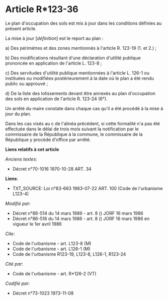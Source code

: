 # Article R*123-36

Le plan d'occupation des sols est mis à jour dans les conditions définies au présent article.

La mise à jour [*définition*] est le report au plan :

a) Des périmètres et des zones mentionnés à l'article R. 123-19 (1. et 2.) ;

b) Des modifications résultant d'une déclaration d'utilité publique prononcée en application de l'article L. 123-8 ;

c) Des servitudes d'utilité publique mentionnées à l'article L. 126-1 ou instituées ou modifiées postérieurement à la date où
le plan a été rendu public ou approuvé ;

d) De la liste des lotissements devant être annexés au plan d'occupation des sols en application de l'article R. 123-24 (6°).

Un arrêté du maire constate dans chaque cas qu'il a été procédé à la mise à jour du plan.

Dans les cas visés au c de l'alinéa précédent, si cette formalité n'a pas été effectuée dans le délai de trois mois suivant
la notification par le commissaire de la République à la commune, le commissaire de la République y procède d'office par
arrêté.

**Liens relatifs à cet article**

_Anciens textes_:

  - Décret n°70-1016 1970-10-28 ART. 34

**Liens**:

  - TXT_SOURCE: Loi n°83-663 1983-07-22 ART. 100 (Code de l'urbanisme L123-4)

_Modifié par_:

  - Décret n°86-514 du 14 mars 1986 - art. 8 () JORF 16 mars 1986
  - Décret n°86-516 du 14 mars 1986 - art. 8 () JORF 16 mars 1986 en vigueur le   1er avril 1986

_Cite_:

  - Code de l'urbanisme - art. L123-8 (M)
  - Code de l'urbanisme - art. L126-1 (M)
  - Code de l'urbanisme R123-19, L123-8, L126-1, R123-24

_Cité par_:

  - Code de l'urbanisme - art. R*126-2 (VT)

_Codifié par_:

  - Décret n°73-1023 1973-11-08
